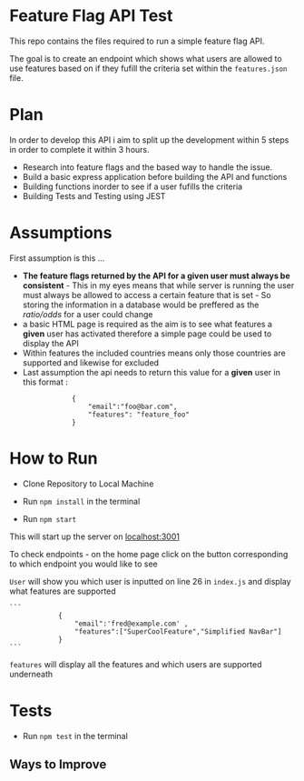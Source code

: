 # Feature Flag API Test

This repo contains the files required to run a simple feature flag API.

The goal is to create an endpoint which shows what users are allowed to use features based on if they fufill the criteria set within the `features.json` file.

# Plan

In order to develop this API i aim to split up the development within 5 steps in order to complete it within 3 hours.

- Research into feature flags and the based way to handle the issue.
- Build a basic express application before building the API and functions
- Building functions inorder to see if a user fufills the criteria
- Building Tests and Testing using JEST

# Assumptions
First assumption is this ... 
 -  **The feature flags returned by the API for a given user must always be consistent**
        - This in my eyes means that while server is running the user must always be allowed to access a certain feature that is set
        - So storing the information in a database would be preffered as the *ratio/odds* for a user could change
  - a basic HTML page is required as the aim is to see what features a **given** user has activated therefore a simple page could be used to display the API 
  - Within features the included countries means only those countries are supported and likewise for excluded
  - Last assumption the api needs to return this value for a **given** user in this format :
    ```
                {
                    "email":"foo@bar.com",
                    "features": "feature_foo"
                }
    ```

# How to Run
- Clone Repository to Local Machine 

- Run `npm install` in the terminal 

- Run `npm start` 

This will start up the server on <a href='http://localhost:3001'>localhost:3001</a>

To check endpoints - on the home page click on the button corresponding to which endpoint you would like to see

`User` will show you which user is inputted on line 26 in `index.js` and display what features are supported
    
    ```
                {
                    "email":'fred@example.com' ,
                    "features":["SuperCoolFeature","Simplified NavBar"]
                }
    ```
    
    
 `features` will display all the features and which users are supported underneath 
 
# Tests
 
  - Run `npm test` in the terminal 


 ## Ways to Improve
